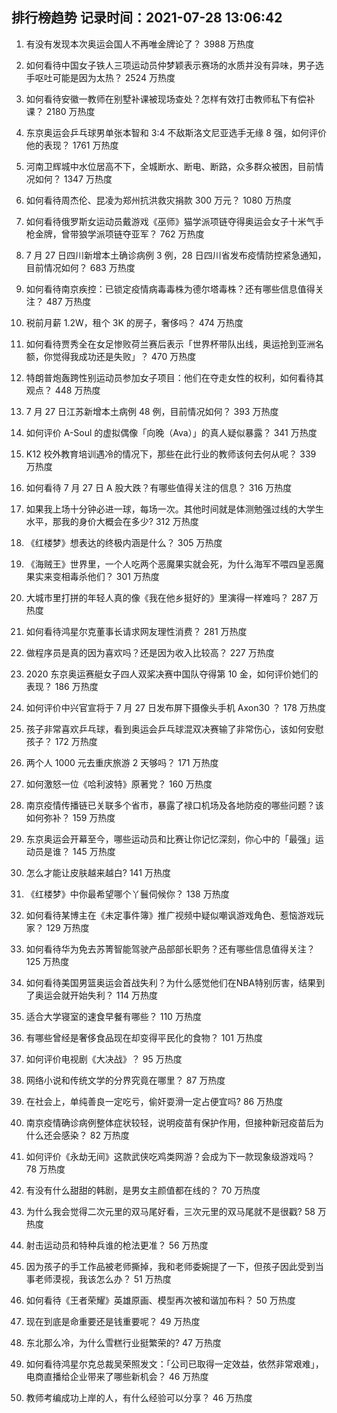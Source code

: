 
## 排行榜趋势 记录时间：2021-07-28 13:06:42
  
  1. 有没有发现本次奥运会国人不再唯金牌论了？ 3988 万热度
    
  2. 如何看待中国女子铁人三项运动员仲梦颖表示赛场的水质并没有异味，男子选手呕吐可能是因为太热？ 2524 万热度
    
  3. 如何看待安徽一教师在别墅补课被现场查处？怎样有效打击教师私下有偿补课？ 2180 万热度
    
  4. 东京奥运会乒乓球男单张本智和 3:4 不敌斯洛文尼亚选手无缘 8 强，如何评价他的表现？ 1761 万热度
    
  5. 河南卫辉城中水位居高不下，全城断水、断电、断路，众多群众被困，目前情况如何？ 1347 万热度
    
  6. 如何看待周杰伦、昆凌为郑州抗洪救灾捐款 300 万元？ 1080 万热度
    
  7. 如何看待俄罗斯女运动员戴游戏《巫师》猫学派项链夺得奥运会女子十米气手枪金牌，曾带狼学派项链夺亚军？ 762 万热度
    
  8. 7 月 27 日四川新增本土确诊病例 3 例，28 日四川省发布疫情防控紧急通知，目前情况如何？ 683 万热度
    
  9. 如何看待南京疾控：已锁定疫情病毒毒株为德尔塔毒株？还有哪些信息值得关注？ 487 万热度
    
  10. 税前月薪 1.2W，租个 3K 的房子，奢侈吗？ 474 万热度
    
  11. 如何看待贾秀全在女足惨败荷兰赛后表示「世界杯带队出线，奥运抢到亚洲名额，你觉得我成功还是失败」？ 470 万热度
    
  12. 特朗普炮轰跨性别运动员参加女子项目：他们在夺走女性的权利，如何看待其观点？ 448 万热度
    
  13. 7 月 27 日江苏新增本土病例 48 例，目前情况如何？ 393 万热度
    
  14. 如何评价 A-Soul 的虚拟偶像「向晚（Ava）」的真人疑似暴露？ 341 万热度
    
  15. K12 校外教育培训遇冷的情况下，那些在此行业的教师该何去何从呢？ 339 万热度
    
  16. 如何看待 7 月 27 日 A 股大跌？有哪些值得关注的信息？ 316 万热度
    
  17. 如果我上场十分钟必进一球，每场一次。其他时间就是体测勉强过线的大学生水平，那我的身价大概会在多少? 312 万热度
    
  18. 《红楼梦》想表达的终极内涵是什么？ 305 万热度
    
  19. 《海贼王》世界里，一个人吃两个恶魔果实就会死，为什么海军不喂四皇恶魔果实来变相毒杀他们？ 301 万热度
    
  20. 大城市里打拼的年轻人真的像《我在他乡挺好的》里演得一样难吗？ 287 万热度
    
  21. 如何看待鸿星尔克董事长请求网友理性消费？ 281 万热度
    
  22. 做程序员是真的因为喜欢吗？还是因为收入比较高？ 227 万热度
    
  23. 2020 东京奥运赛艇女子四人双桨决赛中国队夺得第 10 金，如何评价她们的表现？ 186 万热度
    
  24. 如何评价中兴官宣将于 7 月 27 日发布屏下摄像头手机 Axon30 ？ 178 万热度
    
  25. 孩子非常喜欢乒乓球，看到奥运会乒乓球混双决赛输了非常伤心，该如何安慰孩子？ 172 万热度
    
  26. 两个人 1000 元去重庆旅游 2 天够吗？ 171 万热度
    
  27. 如何激怒一位《哈利波特》原著党？ 160 万热度
    
  28. 南京疫情传播链已关联多个省市，暴露了禄口机场及各地防疫的哪些问题？该如何弥补？ 159 万热度
    
  29. 东京奥运会开幕至今，哪些运动员和比赛让你记忆深刻，你心中的「最强」运动员是谁？ 145 万热度
    
  30. 怎么才能让皮肤越来越白? 141 万热度
    
  31. 《红楼梦》中你最希望哪个丫鬟伺候你？ 138 万热度
    
  32. 如何看待某博主在《未定事件簿》推广视频中疑似嘲讽游戏角色、惹恼游戏玩家？ 129 万热度
    
  33. 如何看待华为免去苏箐智能驾驶产品部部长职务？还有哪些信息值得关注？ 125 万热度
    
  34. 如何看待美国男篮奥运会首战失利？为什么感觉他们在NBA特别厉害，结果到了奥运会就开始失利？ 114 万热度
    
  35. 适合大学寝室的速食早餐有哪些？ 110 万热度
    
  36. 有哪些曾经是奢侈食品现在却变得平民化的食物？ 101 万热度
    
  37. 如何评价电视剧《大决战》？ 95 万热度
    
  38. 网络小说和传统文学的分界究竟在哪里？ 87 万热度
    
  39. 在社会上，单纯善良一定吃亏，偷奸耍滑一定占便宜吗? 86 万热度
    
  40. 南京疫情确诊病例整体症状较轻，说明疫苗有保护作用，但接种新冠疫苗后为什么还会感染？ 82 万热度
    
  41. 如何评价《永劫无间》这款武侠吃鸡类网游？会成为下一款现象级游戏吗？ 78 万热度
    
  42. 有没有什么甜甜的韩剧，是男女主颜值都在线的？ 70 万热度
    
  43. 为什么我会觉得二次元里的双马尾好看，三次元里的双马尾就不是很戳? 58 万热度
    
  44. 射击运动员和特种兵谁的枪法更准？ 56 万热度
    
  45. 因为孩子的手工作品被老师撕掉，我和老师委婉提了一下，但孩子因此受到当事老师漠视，我该怎么办？ 51 万热度
    
  46. 如何看待《王者荣耀》英雄原画、模型再次被和谐加布料？ 50 万热度
    
  47. 现在到底是命重要还是钱重要呢？ 49 万热度
    
  48. 东北那么冷，为什么雪糕行业挺繁荣的? 47 万热度
    
  49. 如何看待鸿星尔克总裁吴荣照发文：「公司已取得一定效益，依然非常艰难」，电商直播给企业带来了哪些新机会？ 46 万热度
    
  50. 教师考编成功上岸的人，有什么经验可以分享？ 46 万热度
    